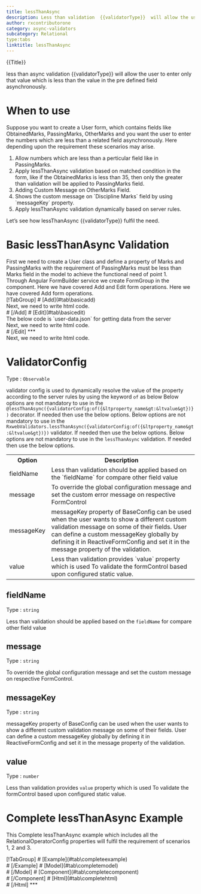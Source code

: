 ```yaml
---
title: lessThanAsync
description: Less than validation  {{validatorType}}  will allow the user to enter only that value which is less than the value in the pre defined field.
author: rxcontributorone
category: async-validators
subcategory: Relational
type:tabs
linktitle: lessThanAsync
---
```


<div class="title-bar top_title"><p>{{Title}}</p></div> <div class="title-bar"><p>less than async validation  {{validatorType}}  will allow the user to enter only that value which is less than the value in the pre defined field asynchronously.</p></div>

# When to use
Suppose you want to create a User form, which contains fields like ObtainedMarks, PassingMarks, OtherMarks and you want the user to enter the numbers which are less than a related field asynchronously. Here depending upon the requirement these scenarios may arise.
<ol class='showHideElement'>
    <li>Allow numbers which are less than a perticular field like in PassingMarks.</li>
    <li>Apply lessThanAsync validation based on matched condition in the form, like if the ObtainedMarks is less than 35, then only the greater than validation will be applied to PassingMarks field.</li>
    <li>Adding Custom Message on OtherMarks Field.</li>
    <li>Shows the custom message on `Discipline Marks` field by using `messageKey` property.</li>
    <data-scope scope="['decorator','validator']">
    <li>Apply lessThanAsync validation dynamically based on server rules.</li>
    </data-scope>
</ol>
Let’s see how lessThanAsync  {{validatorType}}  fulfil the need.

# Basic lessThanAsync Validation

<data-scope scope="['decorator','template-driven-directives','template-driven-decorators']">
First we need to create a User class and define a property of Marks and PassingMarks with the requirement of PassingMarks must be less than Marks field in the model to achieve the functional need of point 1.
<div component="app-code" key="lessThanAsync-add-model"></div> 
</data-scope>
Through Angular FormBuilder service we create FormGroup in the component.
<data-scope scope="['decorator']">
Here we have covered Add and Edit form operations. 
</data-scope>

<data-scope scope="['validator','template-driven-directives','template-driven-decorators']">
Here we have covered Add form operations. 
</data-scope> 

<data-scope scope="['decorator']">
<div component="app-tabs" key="basic-operations"></div>
[!TabGroup]
# [Add](#tab\basicadd)
<div component="app-code" key="lessThanAsync-add-component"></div> 
Next, we need to write html code.
<div component="app-code" key="lessThanAsync-add-html"></div> 
<div component="app-example-runner" ref-component="app-lessThanAsync-add"></div>
# [/Add]
# [Edit](#tab\basicedit)
<div component="app-code" key="lessThanAsync-edit-component"></div> 
The below code is `user-data.json` for getting data from the server
<div component="app-code" key="lessThanAsync-edit-json"></div> 
Next, we need to write html code.
<div component="app-code" key="lessThanAsync-edit-html"></div> 
<div component="app-example-runner" ref-component="app-lessThanAsync-edit"></div>
# [/Edit]
***
</data-scope>

<data-scope scope="['validator','template-driven-directives','template-driven-decorators']">
<div component="app-code" key="lessThanAsync-add-component"></div> 
Next, we need to write html code.
<div component="app-code" key="lessThanAsync-add-html"></div> 
<div component="app-example-runner" ref-component="app-lessThanAsync-add"></div>
</data-scope>

# ValidatorConfig
Type : `Observable`

validator config is used to dynamically resolve the value of the property according to the server rules by using the keyword `of` as below 
<data-scope scope="['decorator']">
Below options are not mandatory to use in the `@lessThanAsync({validatorConfig:of({&ltproperty_name&gt:&ltvalue&gt})})` decorator. If needed then use the below options.
</data-scope>
<data-scope scope="['validator']">
Below options are not mandatory to use in the `RxwebValidators.lessThanAsync({validatorConfig:of({&ltproperty_name&gt:&ltvalue&gt})})` validator. If needed then use the below options.
</data-scope>
<data-scope scope="['template-driven-directives','template-driven-decorators']">
Below options are not mandatory to use in the `lessThanAsync` validation. If needed then use the below options.
</data-scope>

<table class="table table-bordered table-striped showHideElement">
<tr><th>Option</th><th>Description</th></tr>
<tr><td><a title="fieldName">fieldName</a></td><td>Less than validation should be applied based on the `fieldName` for compare other field value</td></tr>
<tr><td><a  title="message">message</a></td><td>To override the global configuration message and set the custom error message on respective FormControl</td></tr>
<tr><td><a (click)='scrollTo("#messageKey")' title="messageKey">messageKey</a></td><td>messageKey property of BaseConfig can be used when the user wants to show a different custom validation message on some of their fields. User can define a custom messageKey globally by defining it in ReactiveFormConfig and set it in the message property of the validation.</td></tr>
<tr><td><a (click)='scrollTo("#value")' title="value">value</a></td><td>Less than validation provides `value` property which is used To validate the formControl based upon configured static value.</td></tr>
</table>

## fieldName 
Type :  `string` 

Less than validation should be applied based on the `fieldName` for compare other field value

<div component="app-code" key="lessThanAsync-fieldNameExample-model"></div> 
<div component="app-example-runner" ref-component="app-lessThanAsync-fieldName" title="lessThanAsync {{validatorType}} with fieldName" key="fieldName"></div>

## message 
Type :  `string` 

To override the global configuration message and set the custom message on respective FormControl.
 
<div component="app-code" key="lessThanAsync-messageExample-model"></div> 
<div component="app-example-runner" ref-component="app-lessThanAsync-message" title="lessThanAsync {{validatorType}} with message" key="message"></div>

## messageKey
Type : `string`

messageKey property of BaseConfig can be used when the user wants to show a different custom validation message on some of their fields. User can define a custom messageKey globally by defining it in ReactiveFormConfig and set it in the message property of the validation.

<div component="app-code" key="lessThanAsync-messageKeyExample-model"></div> 
<div component="app-example-runner" ref-component="app-lessThanAsync-messageKey" title="lessThanAsync {{validatorType}} with messageKey" key="messageKey"></div>

## value
Type : `number`

Less than validation provides `value` property which is used To validate the formControl based upon configured static value.

<div component="app-code" key="lessThanAsync-valueExample-model"></div> 
<div component="app-example-runner" ref-component="app-lessThanAsync-value" title="lessThanAsync {{validatorType}} with value" key="value"></div>

# Complete lessThanAsync Example

This Complete lessThanAsync example which includes all the RelationalOperatorConfig properties will fulfil the requirement of scenarios 1, 2 and 3.

<div component="app-tabs" key="complete"></div>
[!TabGroup]
# [Example](#tab\completeexample)
<div component="app-example-runner" ref-component="app-lessThanAsync-complete"></div>
# [/Example]
<data-scope scope="['decorator','template-driven-directives','template-driven-decorators']">
# [Model](#tab\completemodel)
<div component="app-code" key="lessThanAsync-complete-model"></div> 
# [/Model]
</data-scope>
# [Component](#tab\completecomponent)
<div component="app-code" key="lessThanAsync-complete-component"></div> 
# [/Component]
# [Html](#tab\completehtml)
<div component="app-code" key="lessThanAsync-complete-html"></div> 
# [/Html]
***

